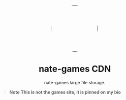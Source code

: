 <p align="center">
<kbd>
<a href="">
<img style="border-radius:50%" height="150px" src="https://github.com/nate-games/ng-assets/assets/131909495/2f3e6903-5fdd-4ce6-8375-ff51d13914bf"></a>
</kbd>

</p>

<h1 align="center">nate-games CDN</h1>
<p align="center">nate-games large file storage.</p>

> **Note**
> **This is not the games site, it is pinned on my bio**
